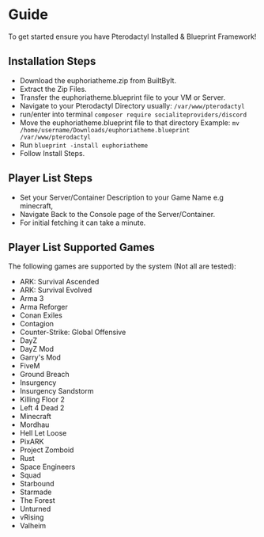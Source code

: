 # Guide
To get started ensure you have Pterodactyl Installed & Blueprint Framework!

## Installation Steps
- Download the euphoriatheme.zip from BuiltByIt.
- Extract the Zip Files.
- Transfer the euphoriatheme.blueprint file to your VM or Server.
- Navigate to your Pterodactyl Directory usually: `/var/www/pterodactyl`
- run/enter into terminal `composer require socialiteproviders/discord`
- Move the euphoriatheme.blueprint file to that directory Example: `mv /home/username/Downloads/euphoriatheme.blueprint /var/www/pterodactyl`
- Run `blueprint -install euphoriatheme`
- Follow Install Steps.

## Player List Steps
- Set your Server/Container Description to your Game Name e.g minecraft,
- Navigate Back to the Console page of the Server/Container.
- For initial fetching it can take a minute.

## Player List Supported Games
The following games are supported by the system (Not all are tested):
- ARK: Survival Ascended
- ARK: Survival Evolved
- Arma 3
- Arma Reforger
- Conan Exiles
- Contagion
- Counter-Strike: Global Offensive
- DayZ
- DayZ Mod
- Garry's Mod
- FiveM
- Ground Breach
- Insurgency
- Insurgency Sandstorm
- Killing Floor 2
- Left 4 Dead 2
- Minecraft
- Mordhau
- Hell Let Loose
- PixARK
- Project Zomboid
- Rust
- Space Engineers
- Squad
- Starbound
- Starmade
- The Forest
- Unturned
- vRising
- Valheim

